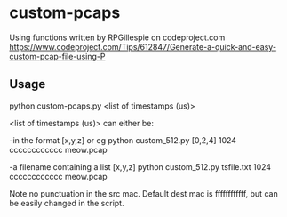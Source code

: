 # custom-pcaps

Using functions written by RPGillespie on codeproject.com
https://www.codeproject.com/Tips/612847/Generate-a-quick-and-easy-custom-pcap-file-using-P

## Usage
python custom-pcaps.py <list of timestamps (us)> <packet length> <src mac> <outputfile>
  
<list of timestamps (us)> can either be:

-in the format [x,y,z] or
eg python custom_512.py [0,2,4] 1024 cccccccccccc meow.pcap

-a filename containing a list [x,y,z]
python custom_512.py tsfile.txt 1024 cccccccccccc meow.pcap

Note no punctuation in the src mac. Default dest mac is ffffffffffff, but can be easily changed in the script.
